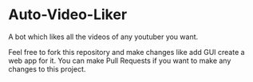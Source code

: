 # Auto-Video-Liker

A bot which likes all the videos of any youtuber you want.


Feel free to fork this repository and make changes like add GUI create a web app for it. You can make Pull Requests if you want to make any changes to this project.
